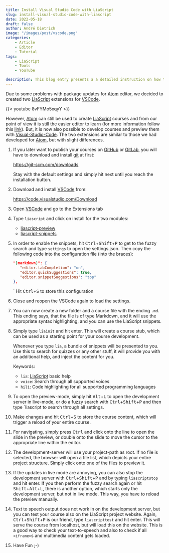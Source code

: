 ```yaml
---
title: Install Visual Studio Code with LiaScript
slug: install-visual-studio-code-with-liascript
date: 2022-05-18
draft: false
author: André Dietrich
image: "/images/post/vscode.png"
categories:
    - Article
    - Editor
    - Tutorial
tags:
    - LiaScript
    - Tools
    - YouTube

description: This blog entry presents a a detailed instruction on how to install Visual Studio Code with LiaScript and how to use it to develop your LiaScript courses.
---
```



Due to some problems with package updates for [Atom](https://atom.io) editor, we decided to created two [LiaScript](https://LiaScript.github.io) extensions for [VSCode](https://code.visualstudio.com).

{{< youtube 8vFYMo5xqyY >}}

However, [Atom](https://atom.io) can still be used to create [LiaScript](https://LiaScript.github.io) courses and from our point of view it is still the easier editor to learn (for more information follow this [link](/blog/install-atom-with-liascript/)).
But, it is now also possible to develop courses and preview them with [Visual-Studio-Code](https://code.visualstudio.com).
The two extensions are similar to those we had developed for [Atom](https://atom.io), but with slight differences.

1. If you later want to publish your courses on [GitHub](https://github.com) or [GitLab](https://gitlab.com), you will have to download and install [git](https://git-scm.com) at first:

   https://git-scm.com/downloads
   
   Stay with the default settings and simply hit next until you reach the installation button.
   

2. Download and install [VSCode](https://code.visualstudio.com) from:

   https://code.visualstudio.com/Download

3. Open [VSCode](https://code.visualstudio.com) and go to the Extensions tab

4. Type `liascript` and click on install for the two modules:

   - [liascript-preview](https://marketplace.visualstudio.com/items?itemName=LiaScript.liascript-preview)
   - [liascript-snippets](https://marketplace.visualstudio.com/items?itemName=LiaScript.liascript-snippets)

5. In order to enable the snippets, hit <kbd>Ctrl</kbd>+<kbd>Shift</kbd>+<kbd>P</kbd> to get to the fuzzy search and type `settings` to open the settings.json.
   Then copy the following code into the configuration file (into the braces):
   
   ```json
   "[markdown]": {
      "editor.tabCompletion": "on",
      "editor.quickSuggestions": true,
      "editor.snippetSuggestions": "top"
   },
   ```
   `
   Hit <kbd>Ctrl</kbd>+<kbd>S</kbd> to store this configuration

6. Close and reopen the VSCode again to load the settings.

7. You can now create a new folder and a course file with the ending `.md`.
   This ending says, that the file is of type Markdown, and it will use the appropriate syntax highlighting, and you can use the LiaScript snippets.
   
8. Simply type `liainit` and hit enter.
   This will create a course stub, which can be used as a starting point for your course development.
   
   Whenever you type `lia`, a bundle of snippets will be presented to you.
   Use this to search for quizzes or any other stuff, it will provide you with an additional help, and inject the content for you.
   
   Keywords:
   
   - `lia`: [LiaScript](https://LiaScript.github.io) basic help
   - `voice`: Search through all supported voices
   - `hili`: Code highlighting for all supported programming languages

9. To open the preview-mode, simply hit <kbd>Alt</kbd>+<kbd>L</kbd> to open the development server in live-mode, or do a fuzzy search with <kbd>Ctrl</kbd>+<kbd>Shift</kbd>+<kbd>P</kbd> and then type `liascript to search through all settings.

10. Make changes and hit <kbd>Ctrl</kbd>+<kbd>S</kbd> to store the course content, which will trigger a reload of your entire course.

11. For navigating, simply press <kbd>Ctrl</kbd> and click onto the line to open the slide in the preview, or double onto the slide to move the cursor to the appropriate line within the editor.

12. The development-server will use your project-path as root.
    If no file is selected, the browser will open a file list, which depicts your entire project structure.
    Simply click onto one of the files to preview it.
    
13. If the updates in live mode are annoying, you can also stop the development server with <kbd>Ctrl</kbd>+<kbd>Shift</kbd>+<kbd>P</kbd> and by typing `liascriptstop` and hit enter.
    If you then perform the fuzzy search again or hit <kbd>Shift</kbd>+<kbd>Alt</kbd>+<kbd>L</kbd>, there is another option, which starts only the development server, but not in live mode.
    This way, you have to reload the preview manually.
    
14. Text to speech output does not work in on the development server, but you can test your course also on the LiaScript project website.
    Again, <kbd>Ctrl</kbd>+<kbd>Shift</kbd>+<kbd>P</kbd> is our friend, type `liascripttest` and hit enter.
    This will serve the course from localhost, but will load this on the website.
    This is a good way to check your text-to-speech and also to check if all `<iframe>`s and multimedia content gets loaded.
    
15. Have Fun ;-)
